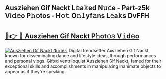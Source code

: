 ## Ausziehen Gif Nackt L𝚎a𝚔ed N𝚞𝚍e - Part-z5k Vi𝚍𝚎o P𝚑𝚘tos - H𝚘𝚝 O𝚗𝚕yf𝚊ns L𝚎a𝚔s DvFFH

# <h2><a href="http://kf1g2g.oniu.top/?m=Ausziehen+Gif+Nackt">🔗👉 🔴 Ausziehen Gif Nackt P𝚑ot𝚘𝚜 V𝚒d𝚎o</a></h2>

[![Ausziehen Gif Nackt Nu𝚍e𝚜](https://i.imgur.com/0qMVB7G.gif)](http://kf1g2g.oniu.top/?m=Ausziehen+Gif+Nackt)
Digital trendsetter Ausziehen Gif Nackt, known for disseminating dance and lifestyle ideas, through performances and personal vlogs. Gifted ventriloquist Ausziehen Gif Nackt, famed for their exceptional skills and accomplishments in manipulating inanimate objects to appear as if they're speaking.  
